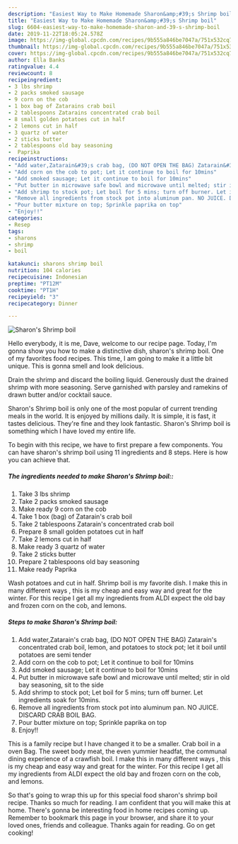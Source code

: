 ```yaml
---
description: "Easiest Way to Make Homemade Sharon&amp;#39;s Shrimp boil"
title: "Easiest Way to Make Homemade Sharon&amp;#39;s Shrimp boil"
slug: 6604-easiest-way-to-make-homemade-sharon-and-39-s-shrimp-boil
date: 2019-11-22T18:05:24.578Z
image: https://img-global.cpcdn.com/recipes/9b555a846be7047a/751x532cq70/sharons-shrimp-boil-recipe-main-photo.jpg
thumbnail: https://img-global.cpcdn.com/recipes/9b555a846be7047a/751x532cq70/sharons-shrimp-boil-recipe-main-photo.jpg
cover: https://img-global.cpcdn.com/recipes/9b555a846be7047a/751x532cq70/sharons-shrimp-boil-recipe-main-photo.jpg
author: Ella Banks
ratingvalue: 4.4
reviewcount: 8
recipeingredient:
- 3 lbs shrimp
- 2 packs smoked sausage
- 9 corn on the cob
- 1 box bag of Zatarains crab boil
- 2 tablespoons Zatarains concentrated crab boil
- 8 small golden potatoes cut in half
- 2 lemons cut in half
- 3 quartz of water
- 2 sticks butter
- 2 tablespoons old bay seasoning
-  Paprika
recipeinstructions:
- "Add water,Zatarain&#39;s crab bag, (DO NOT OPEN THE BAG) Zatarain&#39;s concentrated crab boil, lemon, and potatoes to stock pot; let it boil until potatoes are semi tender"
- "Add corn on the cob to pot; Let it continue to boil for 10mins"
- "Add smoked sausage; Let it continue to boil for 10mins"
- "Put butter in microwave safe bowl and microwave until melted; stir in old bay seasoning, sit to the side"
- "Add shrimp to stock pot; Let boil for 5 mins; turn off burner. Let ingredients soak for 10mins."
- "Remove all ingredients from stock pot into aluminum pan. NO JUICE. DISCARD CRAB BOIL BAG."
- "Pour butter mixture on top; Sprinkle paprika on top"
- "Enjoy!!"
categories:
- Resep
tags:
- sharons
- shrimp
- boil

katakunci: sharons shrimp boil
nutrition: 104 calories
recipecuisine: Indonesian
preptime: "PT12M"
cooktime: "PT1H"
recipeyield: "3"
recipecategory: Dinner

---
```



![Sharon&#39;s Shrimp boil](https://img-global.cpcdn.com/recipes/9b555a846be7047a/751x532cq70/sharons-shrimp-boil-recipe-main-photo.jpg)

Hello everybody, it is me, Dave, welcome to our recipe page. Today, I'm gonna show you how to make a distinctive dish, sharon&#39;s shrimp boil. One of my favorites food recipes. This time, I am going to make it a little bit unique. This is gonna smell and look delicious.

Drain the shrimp and discard the boiling liquid. Generously dust the drained shrimp with more seasoning. Serve garnished with parsley and ramekins of drawn butter and/or cocktail sauce.

Sharon&#39;s Shrimp boil is only one of the most popular of current trending meals in the world. It is enjoyed by millions daily. It is simple, it is fast, it tastes delicious. They're fine and they look fantastic. Sharon&#39;s Shrimp boil is something which I have loved my entire life.


To begin with this recipe, we have to first prepare a few components. You can have sharon&#39;s shrimp boil using 11 ingredients and 8 steps. Here is how you can achieve that.

##### The ingredients needed to make Sharon&#39;s Shrimp boil::

1. Take 3 lbs shrimp
1. Take 2 packs smoked sausage
1. Make ready 9 corn on the cob
1. Take 1 box (bag) of Zatarain&#39;s crab boil
1. Take 2 tablespoons Zatarain&#39;s concentrated crab boil
1. Prepare 8 small golden potatoes cut in half
1. Take 2 lemons cut in half
1. Make ready 3 quartz of water
1. Take 2 sticks butter
1. Prepare 2 tablespoons old bay seasoning
1. Make ready  Paprika


Wash potatoes and cut in half. Shrimp boil is my favorite dish. I make this in many different ways , this is my cheap and easy way and great for the winter. For this recipe I get all my ingredients from ALDI expect the old bay and frozen corn on the cob, and lemons. 

##### Steps to make Sharon&#39;s Shrimp boil:

1. Add water,Zatarain&#39;s crab bag, (DO NOT OPEN THE BAG) Zatarain&#39;s concentrated crab boil, lemon, and potatoes to stock pot; let it boil until potatoes are semi tender
1. Add corn on the cob to pot; Let it continue to boil for 10mins
1. Add smoked sausage; Let it continue to boil for 10mins
1. Put butter in microwave safe bowl and microwave until melted; stir in old bay seasoning, sit to the side
1. Add shrimp to stock pot; Let boil for 5 mins; turn off burner. Let ingredients soak for 10mins.
1. Remove all ingredients from stock pot into aluminum pan. NO JUICE. DISCARD CRAB BOIL BAG.
1. Pour butter mixture on top; Sprinkle paprika on top
1. Enjoy!!


This is a family recipe but I have changed it to be a smaller. Crab boil in a oven Bag. The sweet body meat, the even yummier headfat, the communal dining experience of a crawfish boil. I make this in many different ways , this is my cheap and easy way and great for the winter. For this recipe I get all my ingredients from ALDI expect the old bay and frozen corn on the cob, and lemons. 

So that's going to wrap this up for this special food sharon&#39;s shrimp boil recipe. Thanks so much for reading. I am confident that you will make this at home. There's gonna be interesting food in home recipes coming up. Remember to bookmark this page in your browser, and share it to your loved ones, friends and colleague. Thanks again for reading. Go on get cooking!
